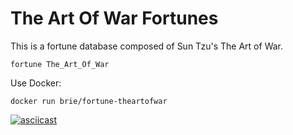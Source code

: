 # The Art Of War Fortunes

This is a fortune database composed of Sun Tzu's The Art of War. 

```
fortune The_Art_Of_War
```

Use Docker:

```
docker run brie/fortune-theartofwar 
```

[![asciicast](https://asciinema.org/a/306387.svg)](https://asciinema.org/a/306387)
